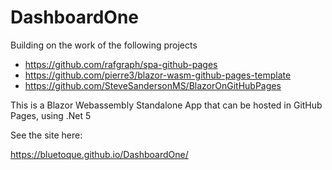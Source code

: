 # DashboardOne

Building on the work of the following projects
* https://github.com/rafgraph/spa-github-pages
* https://github.com/pierre3/blazor-wasm-github-pages-template
* https://github.com/SteveSandersonMS/BlazorOnGitHubPages

This is a Blazor Webassembly Standalone App that can be hosted in GitHub Pages, using .Net 5 

See the site here: 

https://bluetoque.github.io/DashboardOne/

